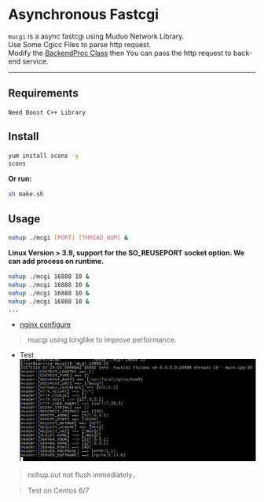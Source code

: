 # Asynchronous Fastcgi

`mucgi` is a async fastcgi using Muduo Network Library.  
Use Some Cgicc Files to parse http request.  
Modify the [BackendProc Class](backend.cpp) then You can pass the http request to  back-end service.

---

## Requirements
    Need Boost C++ Library  

## Install
```sh
yum install scons -y
scons
```

__Or run:__ 
```sh
sh make.sh
```

## Usage
```sh
nohup ./mcgi [PORT] [THREAD_NUM] &
```

__Linux Version > 3.9, support for the SO_REUSEPORT socket option. We can add process on runtime.__

```sh
nohup ./mcgi 16888 10 &
nohup ./mcgi 16888 10 & 
nohup ./mcgi 16888 10 &
nohup ./mcgi 16888 10 &
...
```
* [nginx configure](/doc/nginx_configure.conf)  
> mucgi using longlike to improve performance.

* Test
![测试](/doc/image/last03.png)   
> nohup.out not flush immediately，


> Test on Centos 6/7

